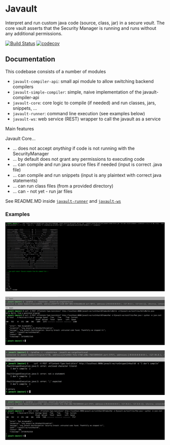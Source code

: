 # Javault

Interpret and run custom java code (source, class, jar) in a secure _vault_. The core vault asserts that 
the Security Manager is running and runs without any additional permissions.

[![Build Status](https://travis-ci.org/dvekeman/javault.svg?branch=master)](https://travis-ci.org/dvekeman/javault)
[![codecov](https://codecov.io/gh/dvekeman/javault/branch/master/graph/badge.svg)](https://codecov.io/gh/dvekeman/javault)

## Documentation

This codebase consists of a number of modules

- ```javault-compiler-api```: small api module to allow switching backend compilers
- ```javault-simple-compiler```: simple, naive implementation of the javault-compiler-api
- ```javault-core```: core logic to compile (if needed) and run classes, jars, snippets, ...
- ```javault-runner```: command line execution (see examples below)
- ```javault-ws```: web service (REST) wrapper to call the javault as a service

Main features

Javault Core...
- ... does not accept *anything* if code is not running with the SecurityManager
- ... by default does not grant any permissions to executing code
- ... can compile and run java source files if needed (input is correct .java file)
- ... can compile and run snippets (input is any plaintext with correct java statements)
- ... can run class files (from a provided directory)
- ... can - not yet - run jar files

See README.MD inside 
[```javault-runner```](https://github.com/dvekeman/javault/blob/master/javault-runner/README.MD) and 
[```javault-ws```](https://github.com/dvekeman/javault/blob/master/javault-ws/README.MD)

### Examples

![Command line usage](https://github.com/dvekeman/javault/blob/master/doc/img/javault-runner-example1.png "Command line usage (javault-runner)")

![Web Service usage](https://github.com/dvekeman/javault/blob/master/doc/img/javault-ws-example1.png "Web Service usage (javault-ws)")

![Web Service compilation exception](https://github.com/dvekeman/javault/blob/master/doc/img/javault-ws-example2.png "Web Service usage with compilation exception (javault-ws)")

![Web Service access denied exception](https://github.com/dvekeman/javault/blob/master/doc/img/javault-ws-example3.png "Web Service usage with unpermitted access exception (javault-ws)")
